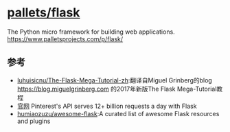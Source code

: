 # [pallets/flask](https://github.com/pallets/flask)

The Python micro framework for building web applications. https://www.palletsprojects.com/p/flask/

## 参考

* [luhuisicnu/The-Flask-Mega-Tutorial-zh](https://github.com/luhuisicnu/The-Flask-Mega-Tutorial-zh):翻译自Miguel Grinberg的blog https://blog.miguelgrinberg.com 的2017年新版The Flask Mega-Tutorial教程
* [官网](http://flask.pocoo.org/) Pinterest's API serves 12+ billion requests a day with Flask
* [humiaozuzu/awesome-flask](https://github.com/humiaozuzu/awesome-flask):A curated list of awesome Flask resources and plugins
